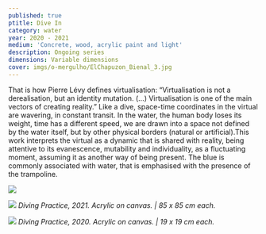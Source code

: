 ```yaml
---
published: true
ptitle: Dive In
category: water
year: 2020 - 2021
medium: 'Concrete, wood, acrylic paint and light'
description: Ongoing series
dimensions: Variable dimensions
cover: imgs/o-mergulho/ElChapuzon_Bienal_3.jpg
---
```

That is how Pierre Lévy defines virtualisation: “Virtualisation is not a derealisation, but an identity mutation. (…) Virtualisation is one of the main vectors of creating reality.” Like a dive, space-time coordinates in the virtual are wavering, in constant transit. In the water, the human body loses its weight, time has a different speed, we are drawn into a space not defined by the water itself, but by other physical borders (natural or artificial).This work interprets the virtual as a dynamic that is shared with reality, being attentive to its evanescence, mutability and individuality, as a fluctuating moment, assuming it as another way of being present. The blue is commonly associated with water, that is emphasised with the presence of the trampoline.

![]({{site.baseurl}}/imgs/o-mergulho/ensaio-mergulho85x85_2.jpg)

![]({{site.baseurl}}/imgs/o-mergulho/ensaio-mergulho85x85_3.jpg)
_Diving Practice, 2021. Acrylic on canvas. | 85 x 85 cm each._

![]({{site.baseurl}}/imgs/o-mergulho/ensaioparamergulho_19x19.jpg)
_Diving Practice, 2020. Acrylic on canvas. | 19 x 19 cm each._
